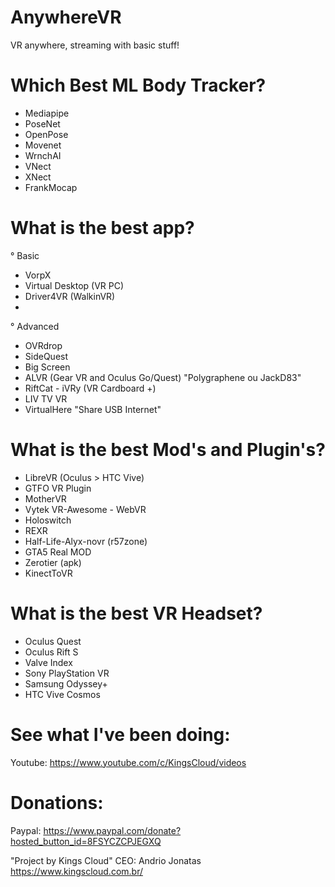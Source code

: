 # AnywhereVR
VR anywhere, streaming with basic stuff!

# Which Best ML Body Tracker?
- Mediapipe
- PoseNet
- OpenPose
- Movenet
- WrnchAI
- VNect
- XNect
- FrankMocap

# What is the best app?
° Basic
- VorpX
- Virtual Desktop (VR PC)
- Driver4VR (WalkinVR)
- 
° Advanced
-  OVRdrop
- SideQuest
- Big Screen
- ALVR (Gear VR and Oculus Go/Quest) "Polygraphene ou JackD83"
- RiftCat - iVRy (VR Cardboard +)
- LIV TV VR
- VirtualHere "Share USB Internet"

# What is the best Mod's and Plugin's?
- LibreVR (Oculus > HTC Vive)
- GTFO VR Plugin
- MotherVR
- Vytek VR-Awesome - WebVR
- Holoswitch
- REXR
- Half-Life-Alyx-novr (r57zone)
- GTA5 Real MOD
- Zerotier (apk)
- KinectToVR

# What is the best VR Headset?
- Oculus Quest
- Oculus Rift S
- Valve Index
- Sony PlayStation VR
- Samsung Odyssey+
- HTC Vive Cosmos

# See what I've been doing:
Youtube: https://www.youtube.com/c/KingsCloud/videos

# Donations:
Paypal: https://www.paypal.com/donate?hosted_button_id=8FSYCZCPJEGXQ

"Project by Kings Cloud"
CEO: Andrio Jonatas
https://www.kingscloud.com.br/
